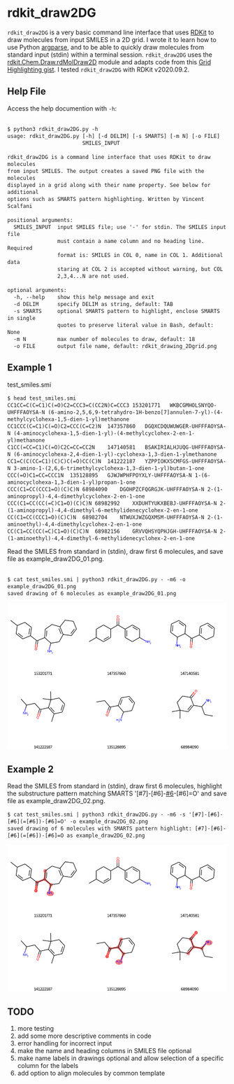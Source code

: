 # rdkit_draw2DG

`rdkit_draw2DG` is a very basic command line interface that uses [RDKit](https://www.rdkit.org/) to draw molecules from 
input SMILES in a 2D grid. I wrote it to learn how to use Python [argparse](https://docs.python.org/3/library/argparse.html), and to be 
able to quickly draw molecules from standard input (stdin) within a terminal session. `rdkit_draw2DG` uses the [rdkit.Chem.Draw.rdMolDraw2D](https://www.rdkit.org/docs/source/rdkit.Chem.Draw.rdMolDraw2D.html?highlight=rdmoldraw2d#module-rdkit.Chem.Draw.rdMolDraw2D) module and adapts code from this [Grid Highlighting gist](https://gist.github.com/greglandrum/431483ac1f9edb03b09c8577031c10e0). I tested `rdkit_draw2DG` with RDKit v2020.09.2.


## Help File

Access the help documention with `-h`:

```console

$ python3 rdkit_draw2DG.py -h
usage: rdkit_draw2DG.py [-h] [-d DELIM] [-s SMARTS] [-m N] [-o FILE]
                        SMILES_INPUT

rdkit_draw2DG is a command line interface that uses RDKit to draw molecules
from input SMILES. The output creates a saved PNG file with the molecules
displayed in a grid along with their name property. See below for additional
options such as SMARTS pattern highlighting. Written by Vincent Scalfani

positional arguments:
  SMILES_INPUT  input SMILES file; use '-' for stdin. The SMILES input file
                must contain a name column and no heading line. Required
                format is: SMILES in COL 0, name in COL 1. Additional data
                staring at COL 2 is accepted without warning, but COL
                2,3,4...N are not used.

optional arguments:
  -h, --help    show this help message and exit
  -d DELIM      specify DELIM as string, default: TAB
  -s SMARTS     optional SMARTS pattern to highlight, enclose SMARTS in single
                quotes to preserve literal value in Bash, default: None
  -m N          max number of molecules to draw, default: 18
  -o FILE       output file name, default: rdkit_drawing_2Dgrid.png

``` 

## Example 1

test_smiles.smi

```console
$ head test_smiles.smi
CC1CC=C(C=C1)C(=O)C2=CCC3=C(CC2N)C=CCC3	153201771	WKBCGMHOLSNYQO-UHFFFAOYSA-N	(6-amino-2,5,6,9-tetrahydro-1H-benzo[7]annulen-7-yl)-(4-methylcyclohexa-1,5-dien-1-yl)methanone
CC1CCC(C=C1)C(=O)C2=CCC(C=C2)N	147357860	DGQXCDQUWUWGER-UHFFFAOYSA-N	(4-aminocyclohexa-1,5-dien-1-yl)-(4-methylcyclohex-2-en-1-yl)methanone
C1CC(=CC=C1)C(=O)C2C=CC=CC2N	147140581	BSAKIRIALHJUQG-UHFFFAOYSA-N	(6-aminocyclohexa-2,4-dien-1-yl)-cyclohexa-1,3-dien-1-ylmethanone
CC1=C(C(CC=C1)(C)C)C(=O)CC(C)N	141222187	YZPPIOKXSCMFGS-UHFFFAOYSA-N	3-amino-1-(2,6,6-trimethylcyclohexa-1,3-dien-1-yl)butan-1-one
CCC(=O)C1=CC=CCC1N	135128895	GJWJWPHFPOYXLY-UHFFFAOYSA-N	1-(6-aminocyclohexa-1,3-dien-1-yl)propan-1-one
CCC(C1=CC(CCC1=O)(C)C)N	68984090	DGOHPZCFQGRGJK-UHFFFAOYSA-N	2-(1-aminopropyl)-4,4-dimethylcyclohex-2-en-1-one
CCC(C1=CC(CC(=C)C1=O)(C)C)N	68982992	XXDUHTYUKXBEBJ-UHFFFAOYSA-N	2-(1-aminopropyl)-4,4-dimethyl-6-methylidenecyclohex-2-en-1-one
CC(C1=CC(CCC1=O)(C)C)N	68982704	NTWUXJWZGQXMSM-UHFFFAOYSA-N	2-(1-aminoethyl)-4,4-dimethylcyclohex-2-en-1-one
CC(C1=CC(CC(=C)C1=O)(C)C)N	68982156	GRVVQHSYQPHJGH-UHFFFAOYSA-N	2-(1-aminoethyl)-4,4-dimethyl-6-methylidenecyclohex-2-en-1-one

```

Read the SMILES from standard in (stdin), draw first 6 molecules, and save file as example_draw2DG_01.png. 

```console

$ cat test_smiles.smi | python3 rdkit_draw2DG.py - -m6 -o example_draw2DG_01.png
saved drawing of 6 molecules as example_draw2DG_01.png

```

![example_draw2DG_01](/images/example_draw2DG_01.png)


## Example 2

Read the SMILES from standard in (stdin), draw first 6 molecules, highlight the substructure pattern matching 
SMARTS '[#7]-[#6]-[#6](=[#6])-[#6]=O' and save file as example_draw2DG_02.png. 

```console
$ cat test_smiles.smi | python3 rdkit_draw2DG.py - -m6 -s '[#7]-[#6]-[#6](=[#6])-[#6]=O' -o example_draw2DG_02.png
saved drawing of 6 molecules with SMARTS pattern highlight: [#7]-[#6]-[#6](=[#6])-[#6]=O as example_draw2DG_02.png

```

![example_draw2DG_02](/images/example_draw2DG_02.png)


## TODO

1. more testing
2. add some more descriptive comments in code
3. error handling for incorrect input
4. make the name and heading columns in SMILES file optional
5. make name labels in drawings optional and allow selection of a specific column for the labels
6. add option to align molecules by common template


